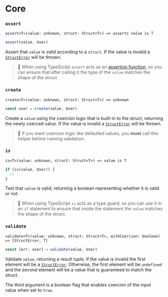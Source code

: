 # Core

### `assert`

`assert<T>(value: unknown, struct: Struct<T>) => asserts value is T`

```ts
assert(value, User)
```

Assert that `value` is valid according to a `struct`. If the value is invalid a [`StructError`](./errors.md#structerror) will be thrown.

> 🤖 When using TypeScript `assert` acts as an [assertion function](https://www.typescriptlang.org/docs/handbook/release-notes/typescript-3-7.html#assertion-functions), so you can ensure that after calling it the type of the `value` matches the shape of the struct.

### `create`

`create<T>(value: unknown, struct: Struct<T>) => unknown`

```ts
const user = create(value, User)
```

Create a `value` using the coercion logic that is built-in to the struct, returning the newly coerced value. If the value is invalid a [`StructError`](./errors.md#structerror) will be thrown.

> 🤖 If you want coercion logic like defaulted values, you **must** call this helper before running validation.

### `is`

`is<T>(value: unknown, struct: Struct<T>) => value is T`

```ts
if (is(value, User)) {
  // ...
}
```

Test that `value` is valid, returning a boolean representing whether it is valid or not.

> 🤖 When using TypeScript `is` acts as a type guard, so you can use it in an `if` statement to ensure that inside the statement the `value` matches the shape of the struct.

### `validate`

`validate<T>(value: unknown, struct: Struct<T>, withCoercion: boolean) => [StructError, T]`

```ts
const [err, user] = validate(value, User)
```

Validate `value`, returning a result tuple. If the value is invalid the first element will be a [`StructError`](./errors.md#structerror). Otherwise, the first element will be `undefined` and the second element will be a value that is guaranteed to match the struct.

The third argument is a boolean flag that enables coercion of the input value when set to `true`.
